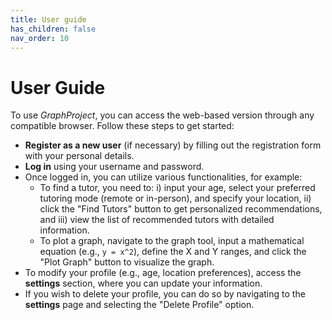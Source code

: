 ```yaml
---
title: User guide
has_children: false
nav_order: 10
---
```


# User Guide

To use *GraphProject*, you can access the web-based version through any compatible browser. Follow these steps to get started:

- **Register as a new user** (if necessary) by filling out the registration form with your personal details.
- **Log in** using your username and password.
- Once logged in, you can utilize various functionalities, for example:
    - To find a tutor, you need to: i) input your age, select your preferred tutoring mode (remote or in-person), and specify your location, ii) click the "Find Tutors" button to get personalized recommendations, and iii) view the list of recommended tutors with detailed information.
    - To plot a graph, navigate to the graph tool, input a mathematical equation (e.g., `y = x^2`), define the X and Y ranges, and click the "Plot Graph" button to visualize the graph.
- To modify your profile (e.g., age, location preferences), access the **settings** section, where you can update your information.
- If you wish to delete your profile, you can do so by navigating to the **settings** page and selecting the "Delete Profile" option.


